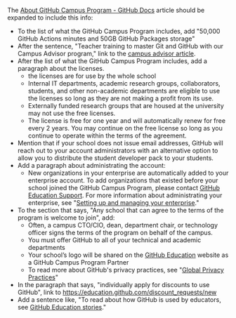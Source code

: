 The [About GitHub Campus Program - GitHub Docs](https://docs.github.com/en/education/explore-the-benefits-of-teaching-and-learning-with-github-education/about-github-campus-program) article should be expanded to include this info:

- To the list of what the GitHub Campus Program includes, add "50,000 GitHub Actions minutes and 50GB GitHub Packages storage"
- After the sentence, "Teacher training to master Git and GitHub with our Campus Advisor program," link to the [campus advisor article](https://docs.github.com/en/education/explore-the-benefits-of-teaching-and-learning-with-github-education/about-campus-advisors).
- After the list of what the GitHub Campus Program includes, add a paragraph about the licenses.
  - the licenses are for use by the whole school
  - Internal IT departments, academic research groups, collaborators, students, and other non-academic departments are eligible to use the licenses so long as they are not making a profit from its use.
  - Externally funded research groups that are housed at the university may not use the free licenses.
  - The license is free for one year and will automatically renew for free every 2 years. You may continue on the free license so long as you continue to operate within the terms of the agreement.
- Mention that if your school does not issue email addresses, GitHub will reach out to your account administrators with an alternative option to allow you to distribute the student developer pack to your students.
- Add a paragraph about administrating the account:
  - New organizations in your enterprise are automatically added to your enterprise account. To add organizations that existed before your school joined the GitHub Campus Program, please contact [GitHub Education Support](https://support.github.com/contact/education). For more information about administrating your enterprise, see "[Setting up and managing your enterprise](https://docs.github.com/en/github/setting-up-and-managing-your-enterprise)."
- To the section that says, "Any school that can agree to the terms of the program is welcome to join", add:
  - Often, a campus CTO/CIO, dean, department chair, or technology officer signs the terms of the program on behalf of the campus.
  - You must offer GitHub to all of your technical and academic departments
  - Your school’s logo will be shared on the [GitHub Education](https://education.github.com/schools) website as a GitHub Campus Program Partner
  - To read more about GitHub's privacy practices, see "[Global Privacy Practices](https://docs.github.com/en/github/site-policy/global-privacy-practices)"
- In the paragraph that says, "individually apply for discounts to use GitHub", link to https://education.github.com/discount_requests/new
- Add a sentence like, "To read about how GitHub is used by educators, see [GitHub Education stories](https://education.github.com/stories)."
